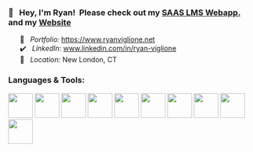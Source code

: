 ### 👋  &nbsp; Hey, I'm Ryan! &nbsp;Please check out my [SAAS LMS Webapp.](https://viglms.org) and my [Website](www.ryanviglione.net)

 &nbsp;&nbsp;&nbsp;&nbsp;&nbsp;&nbsp;:pushpin: &nbsp; *Portfolio:* https://www.ryanviglione.net \
 &nbsp;&nbsp;&nbsp;&nbsp;&nbsp;&nbsp;:heavy_check_mark: &nbsp; *LinkedIn:* www.linkedin.com/in/ryan-viglione \
 &nbsp;&nbsp;&nbsp;&nbsp;&nbsp;&nbsp;:round_pushpin: &nbsp; *Location:* New London, CT 
<!--  :envelope_with_arrow: &nbsp; *Email:* perezcpt@gmail.com <br/> --> 
### Languages & Tools:


<code><img height="50" src="https://www.vectorlogo.zone/logos/amazon_aws/amazon_aws-ar21.svg"></code>
<code><img height="50" src="https://www.vectorlogo.zone/logos/google_cloud/google_cloud-ar21.svg"></code> 
<code><img height="50" src="https://www.vectorlogo.zone/logos/python/python-ar21.svg"></code>
<code><img height="50" src="https://www.vectorlogo.zone/logos/amazon_awslambda/amazon_awslambda-ar21.svg"></code> 
<code><img height="50" src="https://www.vectorlogo.zone/logos/mysql/mysql-ar21.svg"></code> 
<code><img height="50" src="https://www.vectorlogo.zone/logos/postgresql/postgresql-ar21.svg"></code> 
<code><img height="50" src="https://www.vectorlogo.zone/logos/git-scm/git-scm-ar21.svg"></code> 
<code><img height="50" src="https://www.vectorlogo.zone/logos/docker/docker-ar21.svg"></code>
<code><img height="50" src="https://www.vectorlogo.zone/logos/terraformio/terraformio-ar21.svg"></code>
<code><img height="50" src="https://raw.githubusercontent.com/uiwjs/file-icons/63d81cae027521169108efc8a00a64683f9491d1/icon/powershell.svg"></code>
